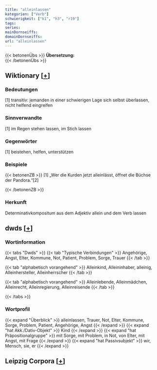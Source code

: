 ```yaml
---
title: "alleinlassen"
kategorien: ["Verb"]
schwierigkeit: ["k1", "h3", "r19"]
tags:
series:
mainDornseiffs:
domainDornseiffs:
url: "alleinlassen"
---
```


{{< betonenÜbs >}}
**Übersetzung:**  
{{< /betonenÜbs >}}

## Wiktionary [[+](https://de.wiktionary.org/wiki/alleinlassen)]

### Bedeutungen
[1] transitiv: jemanden in einer schwierigen Lage sich selbst überlassen, nicht helfend eingreifen  

### Sinnverwandte
[1] im Regen stehen lassen, im Stich lassen  

### Gegenwörter
[1] beistehen, helfen, unterstützen  

### Beispiele
{{< betonenZB >}}
[1] „Wer die Kurden jetzt alleinlässt, öffnet die Büchse der Pandora.“[2]  

{{< /betonenZB >}}
### Herkunft
Determinativkompositum aus dem Adjektiv allein und dem Verb lassen  



## dwds [[+](https://www.dwds.de/wb/alleinlassen)]

### Wortinformation
{{< tabs "Dwds" >}}
{{< tab "Typische Verbindungen" >}}
Angehörige, Angst, Elter, Kommune, Not, Patient, Problem, Sorge, Trauer
{{< /tab >}}

{{< tab "alphabetisch vorangehend" >}}
Alleinkind, Alleininhaber, alleinig, Alleinhersteller, Alleinherrscher
{{< /tab >}}

{{< tab "alphabetisch vorangehend" >}}
Alleinlebende, Alleinmädchen, Alleinrecht, Alleinregierung, Alleinreisende
{{< /tab >}}

{{< /tabs >}}

### Wortprofil
{{< expand "Überblick" >}} alleinlassen, Trauer, Not, Elter, Kommune, Sorge, Problem, Patient, Angehörige, Angst {{< /expand >}}
{{< expand "hat Akk./Dativ-Objekt" >}} Kind {{< /expand >}}
{{< expand "hat Präpositionalgruppe" >}} mit Sorge, mit Problem, in Not, von Elter, mit Angst, mit Frage {{< /expand >}}
{{< expand "hat Passivsubjekt" >}} wir, Mensch, sie, er {{< /expand >}}

## Leipzig Corpora [[+](https://corpora.uni-leipzig.de/en/res?word=alleinlassen&corpusId=deu_newscrawl-public_2018)]

